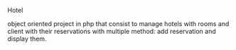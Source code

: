 Hotel

object oriented project in php that consist to manage hotels with rooms and client with their reservations with multiple method: add reservation and display them.
